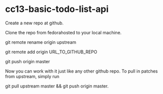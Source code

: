 # cc13-basic-todo-list-api

Create a new repo at github.

Clone the repo from fedorahosted to your local machine.

git remote rename origin upstream

git remote add origin URL_TO_GITHUB_REPO

git push origin master

Now you can work with it just like any other github repo. To pull in patches from upstream, simply run 

git pull upstream master && git push origin master.
